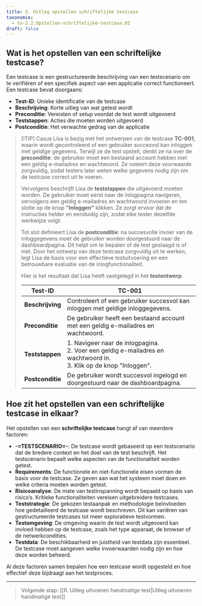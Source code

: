 ```yaml
---
title: 5. Uitleg opstellen schriftelijke testcase
taxonomie:
  - to-2.2.Opstellen-schriftelijke-testcase.OI
draft: false
---
```


## Wat is het opstellen van een schriftelijke testcase?
Een testcase is een gestructureerde beschrijving van een testscenario om te verifiëren of een specifiek aspect van een applicatie correct functioneert. Een testcase bevat doorgaans:  
- **Test-ID**: Unieke identificatie van de testcase  
- **Beschrijving**: Korte uitleg van wat getest wordt  
- **Preconditie**: Vereisten of setup voordat de test wordt uitgevoerd  
- **Teststappen**: Acties die moeten worden uitgevoerd  
- **Postconditie**: Het verwachte gedrag van de applicatie  

> [!TIP] Casus
> Lisa is bezig met het ontwerpen van de testcase **TC-001**, waarin wordt gecontroleerd of een gebruiker succesvol kan inloggen met geldige gegevens. Terwijl ze de test opstelt, denkt ze na over de **preconditie**: de gebruiker moet een bestaand account hebben met een geldig e-mailadres en wachtwoord. Ze noteert deze voorwaarde zorgvuldig, zodat testers later weten welke gegevens nodig zijn om de testcase correct uit te voeren.  
>
> Vervolgens beschrijft Lisa de **teststappen** die uitgevoerd moeten worden. De gebruiker moet eerst naar de inlogpagina navigeren, vervolgens een geldig e-mailadres en wachtwoord invoeren en ten slotte op de knop **"Inloggen"** klikken. Ze zorgt ervoor dat de instructies helder en eenduidig zijn, zodat elke tester dezelfde werkwijze volgt.  
> 
> Tot slot definieert Lisa de **postconditie**: na succesvolle invoer van de inloggegevens moet de gebruiker worden doorgestuurd naar de dashboardpagina. Dit helpt om te bepalen of de test geslaagd is of niet. Door het ontwerp van deze testcase zorgvuldig uit te werken, legt Lisa de basis voor een effectieve testuitvoering en een betrouwbare evaluatie van de inlogfunctionaliteit.
>
> Hier is het resultaat dat Lisa heeft vastgelegd in het **testontwerp**. 
> 
> | **Test-ID**       | **TC-001** |
> |-------------------|-----------|
> | **Beschrijving**  | Controleert of een gebruiker succesvol kan inloggen met geldige inloggegevens. |
> | **Preconditie**   | De gebruiker heeft een bestaand account met een geldig e-mailadres en wachtwoord. |
> | **Teststappen**   | 1. Navigeer naar de inlogpagina. <br> 2. Voer een geldig e-mailadres en wachtwoord in. <br> 3. Klik op de knop "Inloggen". |
> | **Postconditie** | De gebruiker wordt succesvol ingelogd en doorgestuurd naar de dashboardpagina. |

## Hoe zit het opstellen van een schriftelijke testcase in elkaar?
Het opstellen van een **schriftelijke testcase** hangt af van meerdere factoren:  
- **-=TESTSCENARIO=-**: De testcase wordt gebaseerd op een testscenario dat de bredere context en het doel van de test beschrijft. Het testscenario bepaalt welke aspecten van de functionaliteit worden getest.  
- **Requirements**: De functionele en niet-functionele eisen vormen de basis voor de testcase. Ze geven aan wat het systeem moet doen en welke criteria moeten worden getest.  
- **Risicoanalyse**: De mate van testinspanning wordt bepaald op basis van risico’s. Kritieke functionaliteiten vereisen uitgebreidere testcases.  
- **Teststrategie**: De gekozen testaanpak en methodologie beïnvloeden hoe gedetailleerd de testcase wordt beschreven. Dit kan variëren van gestructureerde testcases tot meer exploratieve testvormen.  
- **Testomgeving**: De omgeving waarin de test wordt uitgevoerd kan invloed hebben op de testcase, zoals het type apparaat, de browser of de netwerkcondities.  
- **Testdata**: De beschikbaarheid en juistheid van testdata zijn essentieel. De testcase moet aangeven welke invoerwaarden nodig zijn en hoe deze worden beheerd.  

Al deze factoren samen bepalen hoe een testcase wordt opgesteld en hoe effectief deze bijdraagt aan het testproces.

---

> Volgende stap: [[6. Uitleg uitvoeren handmatige test|Uitleg uitvoeren handmatige test]]
